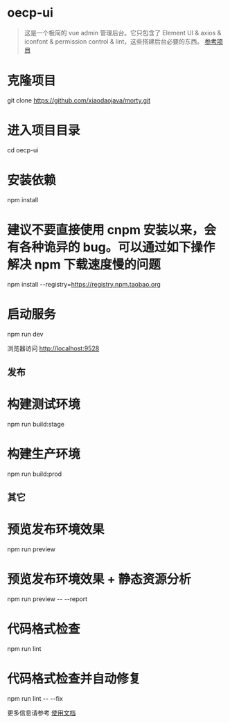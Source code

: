# oecp-ui

> 这是一个极简的 vue admin 管理后台。它只包含了 Element UI & axios & iconfont & permission control & lint，这些搭建后台必要的东西。
[参考项目](http://panjiachen.github.io/vue-admin-template)

# 克隆项目
git clone https://github.com/xiaodaojava/morty.git

# 进入项目目录
cd oecp-ui

# 安装依赖
npm install

# 建议不要直接使用 cnpm 安装以来，会有各种诡异的 bug。可以通过如下操作解决 npm 下载速度慢的问题
npm install --registry=https://registry.npm.taobao.org

# 启动服务
npm run dev


浏览器访问 [http://localhost:9528](http://localhost:9528)

## 发布


# 构建测试环境
npm run build:stage

# 构建生产环境
npm run build:prod


## 其它


# 预览发布环境效果
npm run preview

# 预览发布环境效果 + 静态资源分析
npm run preview -- --report

# 代码格式检查
npm run lint

# 代码格式检查并自动修复
npm run lint -- --fix


更多信息请参考 [使用文档](https://panjiachen.github.io/vue-element-admin-site/zh/)
